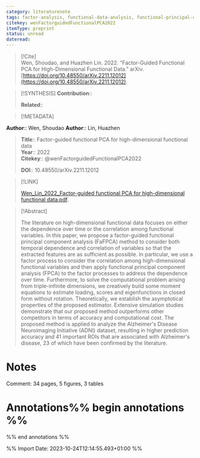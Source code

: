 ```yaml
---
category: literaturenote
tags: factor-analysis, functional-data-analysis, functional-principal-components, smoothing-splines
citekey: wenFactorguidedFunctionalPCA2022
itemType: preprint
status: unread  
dateread:  
---
```


> [!Cite]  
> Wen, Shoudao, and Huazhen Lin. 2022. “Factor-Guided Functional PCA for High-Dimensional Functional Data.” arXiv. [https://doi.org/10.48550/arXiv.2211.12012](https://doi.org/10.48550/arXiv.2211.12012).

> [!SYNTHESIS] 
>**Contribution**::
>
>**Related**:: 
>

> [!METADATA]  
>
**Author**:: Wen, Shoudao
**Author**:: Lin, Huazhen<br>
> **Title**:: Factor-guided functional PCA for high-dimensional functional data    
> **Year**:: 2022     
> **Citekey**:: @wenFactorguidedFunctionalPCA2022    
>    
>    
>     
>    
>    
>     
>    
>**DOI**:: 10.48550/arXiv.2211.12012    
>

> [!LINK] 
>
> [Wen_Lin_2022_Factor-guided functional PCA for high-dimensional functional data.pdf](file:///Users/steven/Library/CloudStorage/GoogleDrive-steven.golovkine@ul.ie/My%20Drive/bibliography/arXiv/2022/Wen_Lin_2022_Factor-guided%20functional%20PCA%20for%20high-dimensional%20functional%20data.pdf).

>[!Abstract]
>
>The literature on high-dimensional functional data focuses on either the dependence over time or the correlation among functional variables. In this paper, we propose a factor-guided functional principal component analysis (FaFPCA) method to consider both temporal dependence and correlation of variables so that the extracted features are as sufficient as possible. In particular, we use a factor process to consider the correlation among high-dimensional functional variables and then apply functional principal component analysis (FPCA) to the factor processes to address the dependence over time. Furthermore, to solve the computational problem arising from triple-infinite dimensions, we creatively build some moment equations to estimate loading, scores and eigenfunctions in closed form without rotation. Theoretically, we establish the asymptotical properties of the proposed estimator. Extensive simulation studies demonstrate that our proposed method outperforms other competitors in terms of accuracy and computational cost. The proposed method is applied to analyze the Alzheimer's Disease Neuroimaging Initiative (ADNI) dataset, resulting in higher prediction accuracy and 41 important ROIs that are associated with Alzheimer's disease, 23 of which have been confirmed by the literature.
>>


# Notes
Comment: 34 pages, 5 figures, 3 tables<br>
# Annotations%% begin annotations %%  
 
  
%% end annotations %%

%% Import Date: 2023-10-24T12:14:55.493+01:00 %%
